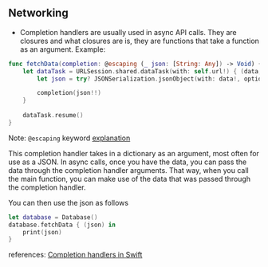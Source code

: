 ## Networking

- Completion handlers are usually used in async API calls. They are closures and what closures are is, they are functions that take a function as an argument.
Example:
``` swift
func fetchData(completion: @escaping (_ json: [String: Any]) -> Void) {
	let dataTask = URLSession.shared.dataTask(with: self.url!) { (data, response, error) in
		let json = try? JSONSerialization.jsonObject(with: data!, options: .allowFragments) as? [String: Any]

		completion(json!!)
	}
		
	dataTask.resume()
}
```
Note: `@escaping` keyword [explanation](https://stackoverflow.com/a/38990967)

This completion handler takes in a dictionary as an argument, most often for use as a JSON. In async calls, once you have the data, you can pass the data through the completion handler arguments. That way, when you call the main function, you can make use of the data that was passed through the completion handler.

You can then use the json as follows
``` swift
let database = Database()
database.fetchData { (json) in
	print(json)
}
```
references: [Completion handlers in Swift](https://thatthinginswift.com/completion-handlers/)
